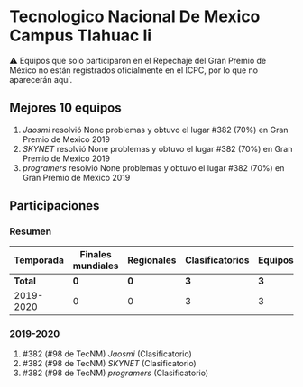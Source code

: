# Tecnologico Nacional De Mexico Campus Tlahuac Ii

:warning: Equipos que solo participaron en el Repechaje del Gran Premio de México no están registrados oficialmente en el ICPC, por lo que no aparecerán aquí.

## Mejores 10 equipos

1. _Jaosmi_ resolvió None problemas y obtuvo el lugar #382 (70%) en Gran Premio de Mexico 2019
1. _SKYNET_ resolvió None problemas y obtuvo el lugar #382 (70%) en Gran Premio de Mexico 2019
1. _programers_ resolvió None problemas y obtuvo el lugar #382 (70%) en Gran Premio de Mexico 2019

## Participaciones

### Resumen

| Temporada | Finales mundiales | Regionales | Clasificatorios | Equipos |
| --- | --- | --- | --- | --- |
| **Total** | **0** | **0** | **3** | **3** |
| 2019-2020 | 0 | 0 | 3 | 3 |

### 2019-2020

1. #382 (#98 de TecNM) _Jaosmi_ (Clasificatorio)
1. #382 (#98 de TecNM) _SKYNET_ (Clasificatorio)
1. #382 (#98 de TecNM) _programers_ (Clasificatorio)



